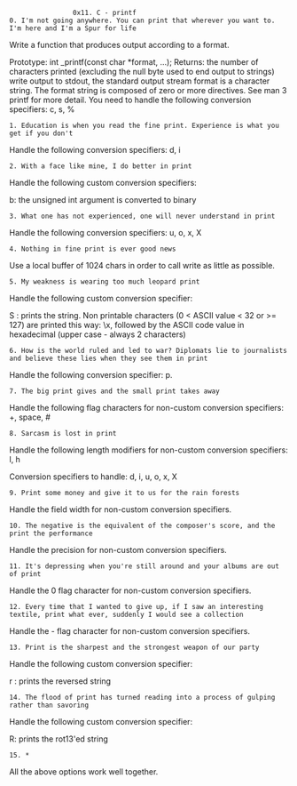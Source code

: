 					0x11. C - printf
	0. I'm not going anywhere. You can print that wherever you want to. I'm here and I'm a Spur for life

Write a function that produces output according to a format.

  Prototype: int _printf(const char *format, ...);
  Returns: the number of characters printed (excluding the null byte used to end output to strings)
  write output to stdout, the standard output stream
  format is a character string. The format string is composed of zero or more directives. See man 3 printf for more detail. You need to handle the following conversion specifiers: c, s, %

	1. Education is when you read the fine print. Experience is what you get if you don't

Handle the following conversion specifiers: d, i

	2. With a face like mine, I do better in print

Handle the following custom conversion specifiers:

  b: the unsigned int argument is converted to binary

	3. What one has not experienced, one will never understand in print

Handle the following conversion specifiers: u, o, x, X

	4. Nothing in fine print is ever good news

Use a local buffer of 1024 chars in order to call write as little as possible.

	5. My weakness is wearing too much leopard print

Handle the following custom conversion specifier:

  S : prints the string.
  Non printable characters (0 < ASCII value < 32 or >= 127) are printed this way: \x, followed by the ASCII code value in hexadecimal (upper case - always 2 characters)

	6. How is the world ruled and led to war? Diplomats lie to journalists and believe these lies when they see them in print

Handle the following conversion specifier: p.

	7. The big print gives and the small print takes away

Handle the following flag characters for non-custom conversion specifiers: +, space, #

	8. Sarcasm is lost in print

Handle the following length modifiers for non-custom conversion specifiers: l, h

Conversion specifiers to handle: d, i, u, o, x, X

	9. Print some money and give it to us for the rain forests

Handle the field width for non-custom conversion specifiers.

	10. The negative is the equivalent of the composer's score, and the print the performance

Handle the precision for non-custom conversion specifiers.

	11. It's depressing when you're still around and your albums are out of print

Handle the 0 flag character for non-custom conversion specifiers.

	12. Every time that I wanted to give up, if I saw an interesting textile, print what ever, suddenly I would see a collection

Handle the - flag character for non-custom conversion specifiers.

	13. Print is the sharpest and the strongest weapon of our party

Handle the following custom conversion specifier:

  r : prints the reversed string

	14. The flood of print has turned reading into a process of gulping rather than savoring

Handle the following custom conversion specifier:

  R: prints the rot13'ed string

	15. *

All the above options work well together.
